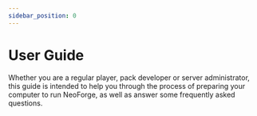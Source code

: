 ```yaml
---
sidebar_position: 0
---
```


# User Guide

Whether you are a regular player, pack developer or server administrator, this guide is intended to help you through the process of preparing your computer to run NeoForge, as well as answer some frequently asked questions.
